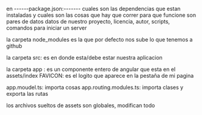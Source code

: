 
en ------package.json:-------
cuales son las dependencias que estan instaladas y cuales son las cosas que hay que correr para que funcione
son pares de datos
datos de nuestro proyecto, licencia, autor, scripts, comandos para iniciar un server

la carpeta node_modules es la que por defecto nos sube lo que tenemos a github

la carpeta src: es en donde esta/debe estar nuestra aplicacion

la carpeta app : es un componente entero de angular
<app-root></app-root> que esta en el assets/index <!--referencia a app.component-->
FAVICON: es el logito que aparece en la pestaña de mi pagina

app.moudel.ts: importa cosas
app.routing.modules.ts: importa clases y exporta las rutas


los archivos sueltos de assets son globales, modifican todo